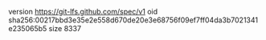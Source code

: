 version https://git-lfs.github.com/spec/v1
oid sha256:00217bbd3e35e2e558d670de20e3e68756f09ef7ff04da3b7021341e235065b5
size 8337

